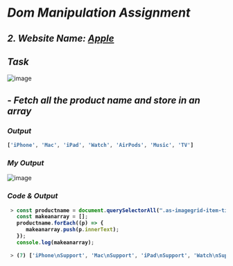# _Dom Manipulation Assignment_
## _2. Website Name: [Apple](https://support.apple.com/en-in)_

## _Task_
![image](https://user-images.githubusercontent.com/91872149/190885600-5b185e67-6cdb-409a-b416-de3685b9f448.png)
## - _Fetch all the product name and store in an array_ 

### _Output_
<b>
  
```javascript
['iPhone', 'Mac', 'iPad', 'Watch', 'AirPods', 'Music', 'TV']
```
  
</b>  

### _My Output_
![image](https://user-images.githubusercontent.com/91872149/190885476-872b0ed8-e2c6-496c-b388-8842b31835f9.png)

### _Code & Output_
<b>
  
```javascript
 > const productname = document.querySelectorAll(".as-imagegrid-item-title");
   const makeanarray = [];
   productname.forEach((p) => {
      makeanarray.push(p.innerText);
   });
   console.log(makeanarray);
  
 > (7) ['iPhone\nSupport', 'Mac\nSupport', 'iPad\nSupport', 'Watch\nSupport', 'AirPods\nSupport', 'Music\nSupport', 'TV\nSupport']
```
  
  
</b>
